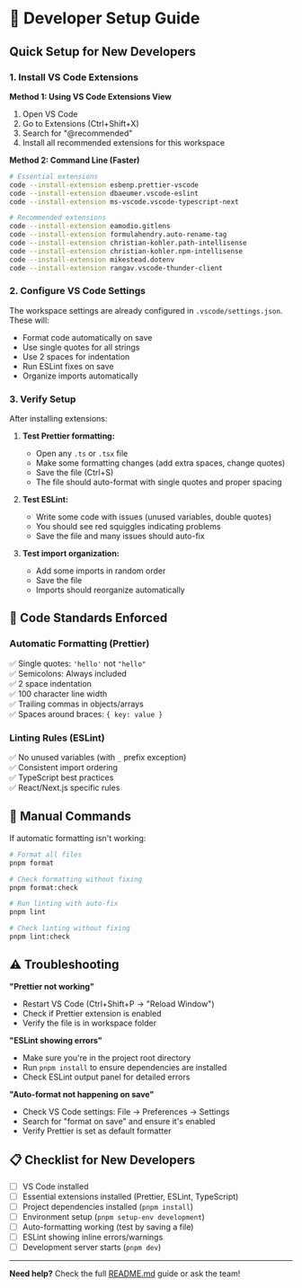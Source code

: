 # 🚀 Developer Setup Guide

## Quick Setup for New Developers

### 1. Install VS Code Extensions

**Method 1: Using VS Code Extensions View**

1. Open VS Code
2. Go to Extensions (Ctrl+Shift+X)
3. Search for "@recommended"
4. Install all recommended extensions for this workspace

**Method 2: Command Line (Faster)**

```bash
# Essential extensions
code --install-extension esbenp.prettier-vscode
code --install-extension dbaeumer.vscode-eslint
code --install-extension ms-vscode.vscode-typescript-next

# Recommended extensions
code --install-extension eamodio.gitlens
code --install-extension formulahendry.auto-rename-tag
code --install-extension christian-kohler.path-intellisense
code --install-extension christian-kohler.npm-intellisense
code --install-extension mikestead.dotenv
code --install-extension rangav.vscode-thunder-client
```

### 2. Configure VS Code Settings

The workspace settings are already configured in `.vscode/settings.json`. These will:

- Format code automatically on save
- Use single quotes for all strings
- Use 2 spaces for indentation
- Run ESLint fixes on save
- Organize imports automatically

### 3. Verify Setup

After installing extensions:

1. **Test Prettier formatting:**
   - Open any `.ts` or `.tsx` file
   - Make some formatting changes (add extra spaces, change quotes)
   - Save the file (Ctrl+S)
   - The file should auto-format with single quotes and proper spacing

2. **Test ESLint:**
   - Write some code with issues (unused variables, double quotes)
   - You should see red squiggles indicating problems
   - Save the file and many issues should auto-fix

3. **Test import organization:**
   - Add some imports in random order
   - Save the file
   - Imports should reorganize automatically

## 🎯 Code Standards Enforced

### Automatic Formatting (Prettier)

✅ Single quotes: `'hello'` not `"hello"`  
✅ Semicolons: Always included  
✅ 2 space indentation  
✅ 100 character line width  
✅ Trailing commas in objects/arrays  
✅ Spaces around braces: `{ key: value }`

### Linting Rules (ESLint)

✅ No unused variables (with `_` prefix exception)  
✅ Consistent import ordering  
✅ TypeScript best practices  
✅ React/Next.js specific rules

## 🔧 Manual Commands

If automatic formatting isn't working:

```bash
# Format all files
pnpm format

# Check formatting without fixing
pnpm format:check

# Run linting with auto-fix
pnpm lint

# Check linting without fixing
pnpm lint:check
```

## ⚠️ Troubleshooting

**"Prettier not working"**

- Restart VS Code (Ctrl+Shift+P → "Reload Window")
- Check if Prettier extension is enabled
- Verify the file is in workspace folder

**"ESLint showing errors"**

- Make sure you're in the project root directory
- Run `pnpm install` to ensure dependencies are installed
- Check ESLint output panel for detailed errors

**"Auto-format not happening on save"**

- Check VS Code settings: File → Preferences → Settings
- Search for "format on save" and ensure it's enabled
- Verify Prettier is set as default formatter

## 📋 Checklist for New Developers

- [ ] VS Code installed
- [ ] Essential extensions installed (Prettier, ESLint, TypeScript)
- [ ] Project dependencies installed (`pnpm install`)
- [ ] Environment setup (`pnpm setup-env development`)
- [ ] Auto-formatting working (test by saving a file)
- [ ] ESLint showing inline errors/warnings
- [ ] Development server starts (`pnpm dev`)

---

**Need help?** Check the full [README.md](./README.md) guide or ask the team!
